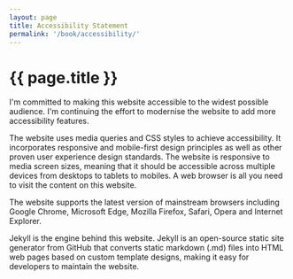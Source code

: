 ```yaml
---
layout: page
title: Accessibility Statement
permalink: '/book/accessibility/'
---
```


<h1>{{ page.title }}</h1>

I'm committed to making this website accessible to the widest possible audience. I'm continuing the effort to modernise the website to add more accessibility features. 

The website uses media queries and CSS styles to achieve accessibility. It incorporates responsive and mobile-first design principles as well as other proven user experience design standards. The website is responsive to media screen sizes, meaning that it should be accessible across multiple devices from desktops to tablets to mobiles. A web browser is all you need to visit the content on this website.

The website supports the latest version of mainstream browsers including Google Chrome, Microsoft Edge, Mozilla Firefox, Safari, Opera and Internet Explorer.

Jekyll is the engine behind this website. Jekyll is an open-source static site generator from GitHub that converts static markdown (.md) files into HTML web pages based on custom template designs, making it easy for developers to maintain the website.